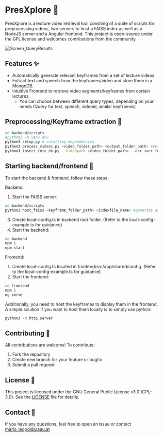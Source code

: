 # PresXplore 🔎

PresXplore is a lecture video retrieval tool consiting of a suite of scripts for preprocessing videos, two servers to host a FAISS index as well as a NodeJS server and a Angular frontend. 
This project is open-source under the GPL license and welcomes contributions from the community.

![Screen_QueryResults](https://github.com/user-attachments/assets/108c83da-5250-4226-9270-0e525cebd0a4)

## Features ✨
- Automatically generate relevant keyframes from a set of lecture videos.
- Extract text and speech from the keyframes/video and store them in a MongoDB.
- Intuitive Frontend to retrieve video segments/keyframes from certain lectures.
  - You can choose between different query types, depending on your needs (Query for text, speech, videoid, similar keyframes)

## Preprocessing/Keyframe extraction 🎥

```bash
cd backend/scripts
#python3 -m venv env
python3 setup.py # nstalling dependencies
python3 process_videos.py <video_folder_path> <output_folder_path> #perform OCR and ASR recognition, as well as shot-detection
python3 insert_into_db.py --videopath <video_folder_path> --ocr <ocr_folder_path (created by process_videos.py)> --speech <speech_folder_path (created by process_videos.py)> #Insert the generated csv's into a MongoDB (has to be started beforehand)
```

## Starting backend/frontend 🚀
To start the backend & frontend, follow these steps:

Backend:
1. Start the FAISS server:
```bash
cd backend/scripts
python3 host_faiss <keyframe_folder_path> <indexfile_name> #generate and host the FAISS index
``` 
3. Create local-config.ts in backend root folder. (Refer to the local-config-example.ts for guidance)
4. Start the backend:
```bash
cd backend
npm i
npm start
```

Frontend:
1. Create local-config.ts located in frontend/src/app/shared/config. (Refer to the local-config-example.ts for guidance)
2. Start the frontend:
```bash
cd frontend
npm i
ng serve
```

Additionally, you need to host the keyframes to display them in the frontend. A simple solution if you want to host them locally is to simply use python:
```bash
python3 -m http.server
```
 
## Contributing 🤝
All contributions are welcome! To contribute:

1. Fork the repository
2. Create new branch for your feature or bugfix
3. Submit a pull request

## License 📜
This project is licensed under the GNU General Public License v3.0 (GPL-3.0). See the [LICENSE](https://github.com/marleo/ESOPXplore/blob/main/LICENSE) file for details.

## Contact 📧
If you have any questions, feel free to open an issue or contact mario_leopold@aau.at
